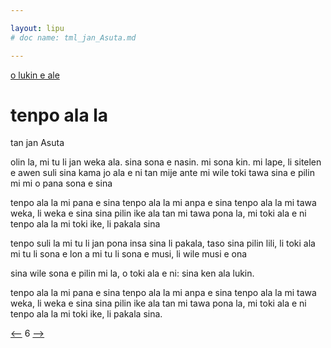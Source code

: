 ```yaml
---

layout: lipu
# doc name: tml_jan_Asuta.md

--- 
```


[o lukin e ale](toki_musi_lili_tok.md)

# tenpo ala la
tan jan Asuta

olin la, mi tu li jan weka ala.
sina sona e nasin. mi sona kin.
mi lape, li sitelen e awen suli
sina kama jo ala e ni tan mije ante
mi wile toki tawa sina e pilin mi
mi o pana sona e sina

tenpo ala la mi pana e sina
tenpo ala la mi anpa e sina
tenpo ala la mi tawa weka, li weka e sina
sina pilin ike ala tan mi
tawa pona la, mi toki ala e ni
tenpo ala la mi toki ike, li pakala sina

tenpo suli la mi tu li jan pona
insa sina li pakala, taso sina pilin lili, li toki ala
mi tu li sona e lon a
mi tu li sona e musi, li wile musi e ona

sina wile sona e pilin mi la,
o toki ala e ni: sina ken ala lukin.

tenpo ala la mi pana e sina
tenpo ala la mi anpa e sina
tenpo ala la mi tawa weka, li weka e sina
sina pilin ike ala tan mi
tawa pona la, mi toki ala e ni
tenpo ala la mi toki ike, li pakala sina.



[<--](tml_jan_Apu.md) 6 [-->](tml_jan_Atape.md)
